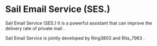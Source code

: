 # Sail Email Service (SES.)
Sail Email Service (SES.) It is a powerful assistant that can improve the delivery rate of private mail .

Sail Email Service is jointly developed by Ring3803 and Rita_7963 .
